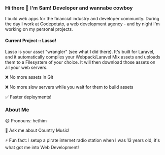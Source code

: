 ### Hi there 👋 I'm Sam! Developer and wannabe cowboy  

I build web apps for the financial industry and developer community. During the day I work at Codepotato, a web development agency - and by night I'm working on my personal projects.

#### Current Project :: Lasso!

Lasso is your asset "wrangler" (see what I did there). It's built for Laravel, and it automatically compiles your Webpack/Laravel Mix assets and uploads them to a Filesystem of your choice. It will then download those assets on all your web servers.

❌ No more assets in Git

❌ No more slow servers while you wait for them to build assets

✅ Faster deployments!

### About Me

😄 Pronouns: he/him

💬 Ask me about Country Music!

⚡ Fun fact: I setup a pirate internet radio station when I was 13 years old, it's what got me into Web Development!
